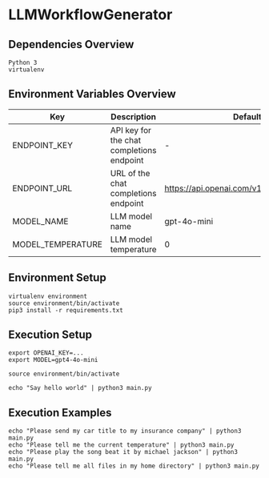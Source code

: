# LLMWorkflowGenerator

## Dependencies Overview

```
Python 3
virtualenv
```

## Environment Variables Overview

| Key               | Description                               | Default                                    |
|-------------------|-------------------------------------------|--------------------------------------------|
| ENDPOINT_KEY      | API key for the chat completions endpoint | -                                          |
| ENDPOINT_URL      | URL of the chat completions endpoint      | https://api.openai.com/v1/chat/completions |
| MODEL_NAME        | LLM model name                            | gpt-4o-mini                                |
| MODEL_TEMPERATURE | LLM model temperature                     | 0                                          |

## Environment Setup

```shell
virtualenv environment
source environment/bin/activate
pip3 install -r requirements.txt
```

## Execution Setup

```shell 
export OPENAI_KEY=...
export MODEL=gpt4-4o-mini

source environment/bin/activate

echo "Say hello world" | python3 main.py
```

## Execution Examples

```shell
echo "Please send my car title to my insurance company" | python3 main.py
echo "Please tell me the current temperature" | python3 main.py
echo "Please play the song beat it by michael jackson" | python3 main.py
echo "Please tell me all files in my home directory" | python3 main.py
```
